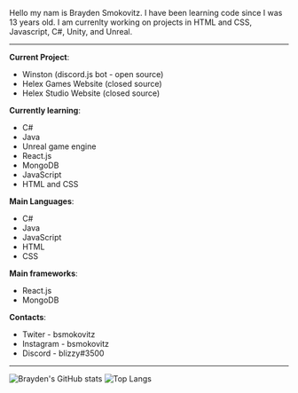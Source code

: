 Hello my nam is Brayden Smokovitz. I have been learning code since I was 13 years old. I am currenlty working on projects in HTML and CSS, Javascript, C#, Unity, and Unreal.

---

**Current Project**:
- Winston (discord.js bot - open source)
- Helex Games Website (closed source)
- Helex Studio Website (closed source)

**Currently learning**:
- C#
- Java
- Unreal game engine
- React.js
- MongoDB
- JavaScript
- HTML and CSS

**Main Languages**:
- C#
- Java
- JavaScript
- HTML 
- CSS

**Main frameworks**:
- React.js
- MongoDB

**Contacts**:
- Twiter - bsmokovitz
- Instagram - bsmokovitz
- Discord - blizzy#3500

---
![Brayden's GitHub stats](https://github-readme-stats.vercel.app/api?username=bsmokovitz&show_icons=true&theme=react)
![Top Langs](https://github-readme-stats.vercel.app/api/top-langs/?username=bsmokovitz&layout=compact&theme=react)

